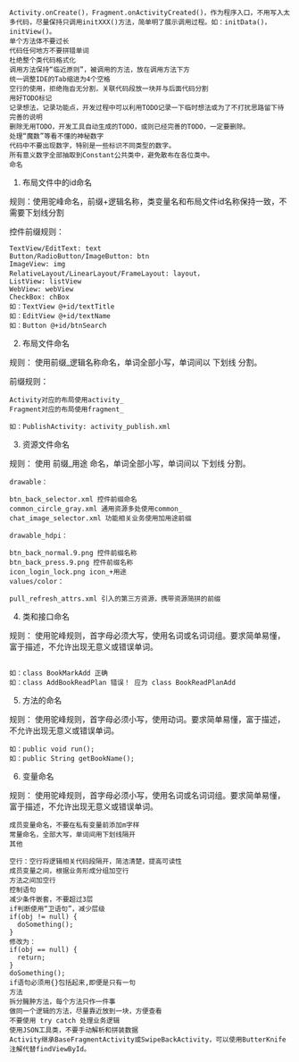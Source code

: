 
```
Activity.onCreate()，Fragment.onActivityCreated()，作为程序入口，不用写入太多代码，尽量保持只调用initXXX()方法，简单明了展示调用过程。如：initData()，initView()。
单个方法体不要过长
代码任何地方不要拼错单词
杜绝整个类代码格式化
调用方法保持“临近原则”，被调用的方法，放在调用方法下方
统一调整IDE的Tab缩进为4个空格
空行的使用，拒绝拖沓无分割，关联代码段放一块并与后面代码分割
用好TODO标记
记录想法，记录功能点，开发过程中可以利用TODO记录一下临时想法或为了不打扰思路留下待完善的说明
删除无用TODO，开发工具自动生成的TODO，或则已经完善的TODO，一定要删除。
处理“魔数”等看不懂的神秘数字
代码中不要出现数字，特别是一些标识不同类型的数字。
所有意义数字全部抽取到Constant公共类中，避免散布在各位类中。
命名
```

1. 布局文件中的id命名

规则：使用驼峰命名，前缀+逻辑名称，类变量名和布局文件id名称保持一致，不需要下划线分割

控件前缀规则：

```
TextView/EditText: text
Button/RadioButton/ImageButton: btn
ImageView: img
RelativeLayout/LinearLayout/FrameLayout: layout，
ListView: listView
WebView: webView
CheckBox: chBox
如：TextView @+id/textTitle
如：EditView @+id/textName
如：Button @+id/btnSearch
```

2. 布局文件命名

规则： 使用前缀_逻辑名称命名，单词全部小写，单词间以 下划线 分割。

前缀规则：

```
Activity对应的布局使用activity_
Fragment对应的布局使用fragment_

如：PublishActivity: activity_publish.xml
```

3. 资源文件命名

规则： 使用 前缀_用途 命名，单词全部小写，单词间以 下划线 分割。

```
drawable：

btn_back_selector.xml 控件前缀命名
common_circle_gray.xml 通用资源多处使用common_
chat_image_selector.xml 功能相关业务使用加用途前缀

drawable_hdpi：

btn_back_normal.9.png 控件前缀名称
btn_back_press.9.png 控件前缀名称
icon_login_lock.png icon_+用途
values/color：

pull_refresh_attrs.xml 引入的第三方资源，携带资源简拼的前缀
```

4. 类和接口命名

规则： 使用驼峰规则，首字母必须大写，使用名词或名词词组。要求简单易懂，富于描述，不允许出现无意义或错误单词。

```

如：class BookMarkAdd 正确
如：class AddBookReadPlan 错误！ 应为 class BookReadPlanAdd
```

5. 方法的命名

规则： 使用驼峰规则，首字母必须小写，使用动词。要求简单易懂，富于描述，不允许出现无意义或错误单词。

```
如：public void run();
如：public String getBookName();
```


6. 变量命名

规则： 使用驼峰规则，首字母必须小写，使用名词或名词词组。要求简单易懂，富于描述，不允许出现无意义或错误单词。

```
成员变量命名，不要在私有变量前添加m字样
常量命名，全部大写，单词间用下划线隔开
其他

空行：空行将逻辑相关代码段隔开，简洁清楚，提高可读性
成员变量之间，根据业务形成分组加空行
方法之间加空行
控制语句
减少条件嵌套，不要超过3层
if判断使用“卫语句”，减少层级
if(obj != null) {
  doSomething();
}
修改为：
if(obj == null) {
  return;
}
doSomething();
if语句必须用{}包括起来,即便是只有一句
方法
拆分臃肿方法，每个方法只作一件事
做同一个逻辑的方法，尽量靠近放到一块，方便查看
不要使用 try catch 处理业务逻辑
使用JSON工具类，不要手动解析和拼装数据
Activity继承BaseFragmentActivity或SwipeBackActivity，可以使用ButterKnife注解代替findViewById。
```
